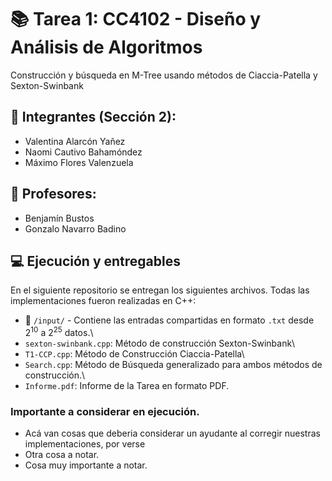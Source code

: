 # 📚 Tarea 1: CC4102 - Diseño y Análisis de Algoritmos

Construcción y búsqueda en M-Tree usando métodos de Ciaccia-Patella y Sexton-Swinbank

## 👤 Integrantes (Sección 2): 
- Valentina Alarcón Yañez 
- Naomi Cautivo Bahamóndez 
- Máximo Flores Valenzuela

## 👤 Profesores:
- Benjamín Bustos
- Gonzalo Navarro Badino

## 💻 Ejecución y entregables
En el siguiente repositorio se entregan los siguientes archivos. Todas las implementaciones fueron realizadas en C++:

- 📁 $\texttt{/input/}$ - Contiene las entradas compartidas en formato `.txt` desde $2^{10}$ a $2^{25}$ datos.\
- `sexton-swinbank.cpp`: Método de construcción Sexton-Swinbank\
- `T1-CCP.cpp`: Método de Construcción Ciaccia-Patella\
- `Search.cpp`: Método de Búsqueda generalizado para ambos métodos de construcción.\
- `Informe.pdf`: Informe de la Tarea en formato PDF.
### Importante a considerar en ejecución.
- Acá van cosas que deberia considerar un ayudante al corregir nuestras implementaciones, por verse
- Otra cosa a notar.
- Cosa muy importante a notar.
